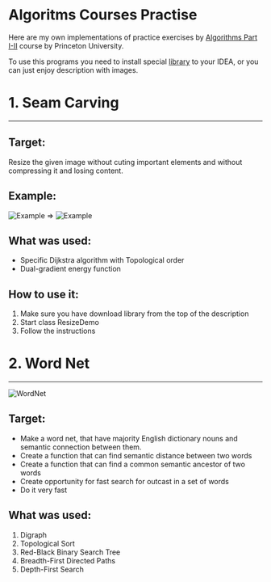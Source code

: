 # Algoritms Courses Practise
Here are my own implementations of practice exercises by [Algorithms Part I-II](https://www.coursera.org/learn/algorithms-part1) course by Princeton University.

To use this programs you need to install special [library](https://algs4.cs.princeton.edu/code/algs4.jar) to your IDEA, or you can just enjoy description with images.

# 1. Seam Carving
---

## Target:
Resize the given image without cuting important elements and without compressing it and losing content.
## Example:
![Example](https://coursera.cs.princeton.edu/algs4/assignments/seam/HJoceanSmall.png)
=>
![Example](https://coursera.cs.princeton.edu/algs4/assignments/seam/HJoceanSmallShrunk.png)
## What was used:
*    Specific Dijkstra algorithm with Topological order
*    Dual-gradient energy function
## How to use it:
1.    Make sure you have download library from the top of the description
2.    Start class ResizeDemo
3.    Follow the instructions

# 2. Word Net
---
![WordNet](https://coursera.cs.princeton.edu/algs4/assignments/wordnet/wordnet-event.png)
## Target:
*    Make a word net, that have majority English dictionary nouns and semantic connection between them.
*    Create a function that can find semantic distance between two words
*    Create a function that can find a common semantic ancestor of two words
*    Create opportunity for fast search for outcast in a set of words
*    Do it very fast
## What was used:
1.    Digraph
2.    Topological Sort
3.    Red-Black Binary Search Tree
4.    Breadth-First Directed Paths
5.    Depth-First Search
